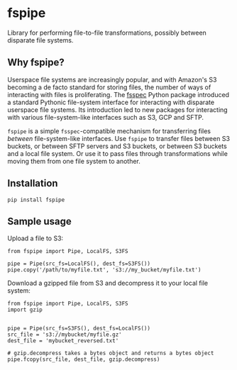 # fspipe 
Library for performing file-to-file transformations, possibly between disparate
file systems.

## Why fspipe?

Userspace file systems are increasingly popular, and with Amazon's S3 becoming a
de facto standard for storing files, the number of ways of interacting with
files is proliferating. The [fsspec]() Python package introduced a standard
Pythonic file-system interface for interacting with disparate userspace file
systems. Its introduction led to new packages for interacting with various
file-system-like interfaces such as S3, GCP and SFTP. 

`fspipe` is a simple `fsspec`-compatible mechanism for transferring files
_between_ file-system-like interfaces. Use `fspipe` to transfer files between S3
buckets, or between SFTP servers and S3 buckets, or between S3 buckets and a
local file system. Or use it to pass files through transformations while moving
them from one file system to another.

## Installation

```
pip install fspipe
```

## Sample usage

Upload a file to S3:
```
from fspipe import Pipe, LocalFS, S3FS

pipe = Pipe(src_fs=LocalFS(), dest_fs=S3FS())
pipe.copy('/path/to/myfile.txt', 's3://my_bucket/myfile.txt')
```

Download a gzipped file from S3 and decompress it to your local file system:
```
from fspipe import Pipe, LocalFS, S3FS
import gzip


pipe = Pipe(src_fs=S3FS(), dest_fs=LocalFS())
src_file = 's3://mybucket/myfile.gz'
dest_file = 'mybucket_reversed.txt'

# gzip.decompress takes a bytes object and returns a bytes object
pipe.fcopy(src_file, dest_file, gzip.decompress)
```

